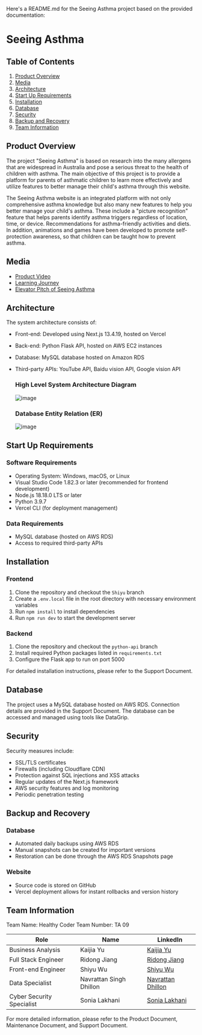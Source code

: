 Here's a README.md for the Seeing Asthma project based on the provided documentation:

# Seeing Asthma


## Table of Contents
1. [Product Overview](#product-overview)
2. [Media](#media)
3. [Architecture](#architecture)
4. [Start Up Requirements](#start-up-requirements)
5. [Installation](#installation)
6. [Database](#database)
7. [Security](#security)
8. [Backup and Recovery](#backup-and-recovery)
9. [Team Information](#team-information) 

## Product Overview

The project "Seeing Asthma" is based on research into the many allergens that are widespread in Australia and pose a serious threat to the health of children with asthma. The main objective of this project is to provide a platform for parents of asthmatic children to learn more effectively and utilize features to better manage their child's asthma through this website.

The Seeing Asthma website is an integrated platform with not only comprehensive asthma knowledge but also many new features to help you better manage your child's asthma. These include a "picture recognition" feature that helps parents identify asthma triggers regardless of location, time, or device. Recommendations for asthma-friendly activities and diets. In addition, animations and games have been developed to promote self-protection awareness, so that children can be taught how to prevent asthma.

## Media

- [Product Video](https://youtu.be/_bjrJoSmcJs)
- [Learning Journey](https://youtu.be/KlgEz3U3ZJo)
- [Elevator Pitch of Seeing Asthma](https://youtu.be/s0P_4FHHbCs)

## Architecture

The system architecture consists of:

- Front-end: Developed using Next.js 13.4.19, hosted on Vercel
- Back-end: Python Flask API, hosted on AWS EC2 instances
- Database: MySQL database hosted on Amazon RDS
- Third-party APIs: YouTube API, Baidu vision API, Google vision API

  ### High Level System Architecture Diagram
    ![image](https://github.com/user-attachments/assets/a492fabc-8d9f-44ea-a677-18a53ed2f1fa)
  ### Database Entity Relation (ER)
    ![image](https://github.com/user-attachments/assets/e6edd633-af73-43c6-8155-f52d4afad3e6)


## Start Up Requirements

### Software Requirements
- Operating System: Windows, macOS, or Linux
- Visual Studio Code 1.82.3 or later (recommended for frontend development)
- Node.js 18.18.0 LTS or later
- Python 3.9.7
- Vercel CLI (for deployment management)

### Data Requirements
- MySQL database (hosted on AWS RDS)
- Access to required third-party APIs

## Installation

### Frontend
1. Clone the repository and checkout the `Shiyu` branch
2. Create a `.env.local` file in the root directory with necessary environment variables
3. Run `npm install` to install dependencies
4. Run `npm run dev` to start the development server

### Backend
1. Clone the repository and checkout the `python-api` branch
2. Install required Python packages listed in `requirements.txt`
3. Configure the Flask app to run on port 5000

For detailed installation instructions, please refer to the Support Document.

## Database

The project uses a MySQL database hosted on AWS RDS. Connection details are provided in the Support Document. The database can be accessed and managed using tools like DataGrip.

## Security

Security measures include:
- SSL/TLS certificates
- Firewalls (including Cloudflare CDN)
- Protection against SQL injections and XSS attacks
- Regular updates of the Next.js framework
- AWS security features and log monitoring
- Periodic penetration testing

## Backup and Recovery

### Database
- Automated daily backups using AWS RDS
- Manual snapshots can be created for important versions
- Restoration can be done through the AWS RDS Snapshots page

### Website
- Source code is stored on GitHub
- Vercel deployment allows for instant rollbacks and version history

## Team Information

Team Name: Healthy Coder
Team Number: TA 09

| Role | Name | LinkedIn |
|------|------|----------|
| Business Analysis | Kaijia Yu | [Kaijia Yu](https://www.linkedin.com/in/kaijia-yu) |
| Full Stack Engineer | Ridong Jiang | [Ridong Jiang](https://www.linkedin.com/in/ridong-jiang-259716274/) |
| Front-end Engineer | Shiyu Wu | [Shiyu Wu](https://www.linkedin.com/in/shiyu-wu) |
| Data Specialist | Navrattan Singh Dhillon | [Navrattan Dhillon](https://www.linkedin.com/in/navrattan-dhillon) |
| Cyber Security Specialist | Sonia Lakhani | [Sonia Lakhani](https://www.linkedin.com/in/sonia-lakhani) |

For more detailed information, please refer to the Product Document, Maintenance Document, and Support Document.
